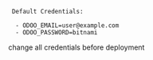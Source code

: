      
     Default Credentials:
     
      - ODOO_EMAIL=user@example.com
      - ODOO_PASSWORD=bitnami


      
      
change all credentials before deployment